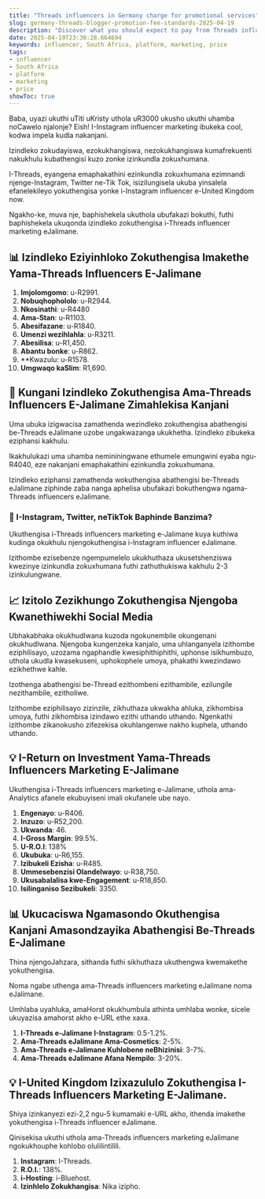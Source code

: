 ```yaml
---
title: "Threads influencers in Germany charge for promotional services"
slug: germany-threads-blogger-promotion-fee-standards-2025-04-19
description: "Discover what you should expect to pay from Threads influencers in Germany for marketing services in Germany."
date: 2025-04-19T23:30:28.664694
keywords: influencer, South Africa, platform, marketing, price
tags:
- influencer
- South Africa
- platform
- marketing
- price
showToc: true
---
```


Baba, uyazi ukuthi uTiti uKristy uthola uR3000 ukusho ukuthi uhamba noCawelo njalonje? Eish! I-Instagram influencer marketing ibukeka cool, kodwa impela kudla nakanjani.

Izindleko zokudayiswa, ezokukhangiswa, nezokukhangiswa kumafrekuenti nakukhulu kubathengisi kuzo zonke izinkundla zokuxhumana.

I-Threads, eyangena emaphakathini ezinkundla zokuxhumana ezimnandi njenge-Instagram, Twitter ne-Tik Tok, isizilungisela ukuba yinsalela efanelekileyo yokuthengisa yonke i-Instagram influencer e-United Kingdom now.

Ngakho-ke, muva nje, baphishekela ukuthola ubufakazi bokuthi, futhi baphishekela ukuqonda izindleko zokuthengisa i-Threads influencer marketing eJalimane.


## 📊 Izindleko Eziyinhloko Zokuthengisa Imakethe Yama-Threads Influencers E-Jalimane


1. **Imjolomgomo**: u-R2991.
2. **Nobuqhophololo**: u-R2944.
3. **Nkosinathi**: u-R4480
4. **Ama-Stan**: u-R1103.
5. **Abesifazane**: u-R1840.
6. **Umenzi wezihlahla**: u-R3211.
7. **Abesilisa**: u-R1,450.
8. **Abantu bonke**: u-R862.
9. **Kwazulu</b>: u-R1578.
10. **Umgwaqo kaSlim**: R1,690. 





## 📢 Kungani Izindleko Zokuthengisa Ama-Threads Influencers E-Jalimane Zimahlekisa Kanjani

Uma ubuka izigwacisa zamathenda wezindleko zokuthengisa abathengisi be-Threads eJalimane uzobe ungakwazanga ukukhetha. Izindleko zibukeka eziphansi kakhulu.

Ikakhulukazi uma uhamba nemininingwane ethumele emungwini eyaba ngu-R4040, eze nakanjani emaphakathini ezinkundla zokuxhumana.

Izindleko eziphansi zamathenda wokuthengisa abathengisi be-Threads eJalimane ziphinde zaba nanga aphelisa ubufakazi bokuthengwa ngama-Threads influencers eJalimane. 


### 📢 I-Instagram, Twitter, neTikTok Baphinde Banzima?

Ukuthengisa i-Threads influencers marketing e-Jalimane kuya kuthiwa kudinga okukhulu njengokuthengisa i-Instagram influencer eJalimane.

Izithombe ezisebenze ngempumelelo ukukhuthaza ukusetshenziswa kwezinye izinkundla zokuxhumana futhi zathuthukiswa kakhulu 2-3 izinkulungwane.


## 📈 Izitolo Zezikhungo Zokuthengisa Njengoba Kwanethiwekhi Social Media

Ubhakabhaka okukhudlwana kuzoda ngokunembile okungenani okukhudlwana. Njengoba kungenzeka kanjalo, uma uhlanganyela izithombe eziphilisayo, uzozama ngaphandle kwesiphithiphithi, uphonse isikhumbuzo, uthola ukudla kwasekuseni, uphokophele umoya, phakathi kwezindawo ezikhethwe kahle.

Izothenga abathengisi be-Thread ezithombeni ezithambile, ezilungile nezithambile, ezitholiwe.

Izithombe eziphilisayo zizinzile, zikhuthaza ukwakha ahluka, zikhombisa umoya, futhi zikhombisa izindawo ezithi uthando uthando. Ngenkathi izithombe zikanokusho zifezekisa okuhlangenwe nakho kuphela, uthando uthando.


## 💡 I-Return on Investment Yama-Threads Influencers Marketing E-Jalimane

Ukuthengisa i-Threads influencers marketing e-Jalimane, uthola ama-Analytics afanele ekubuyiseni imali okufanele ube nayo.

1. **Engenayo**: u-R406.
2. **Inzuzo**: u-R52,200.
3. **Ukwanda**: 46.
4. **I-Gross Margin**: 99.5%.
5. **U-R.O.I**: 138%
6. **Ukubuka**: u-R6,155. 
7. **Izibukeli Ezisha**: u-R485.
8. **Ummesebenzisi Olandelwayo**: u-R38,750. 
9. **Ukusabalalisa kwe-Engagement**: u-R18,850. 
10. **Isilinganiso Sezibukeli**: 3350. 


## 📊 Ukucaciswa Ngamasondo Okuthengisa Kanjani Amasondzayika Abathengisi Be-Threads E-Jalimane

Thina njengoJahzara, sithanda futhi sikhuthaza ukuthengwa kwemakethe yokuthengisa.

Noma ngabe uthenga ama-Threads influencers marketing eJalimane noma eJalimane.

Umhlaba uyahluka, amaHorst okukhumbula athinta umhlaba wonke, sicele ukuyazisa amahorst akho e-URL ethe xaxa. 

1. **I-Threads e-Jalimane I-Instagram**: 0.5-1.2%.
2. **Ama-Threads eJalimane Ama-Cosmetics**: 2-5%.
3. **Ama-Threads e-Jalimane Kuhlobene neBhizinisi**: 3-7%.
4. **Ama-Threads eJalimane Afana Nempilo**: 3-20%. 


## 💡 I-United Kingdom Izixazululo Zokuthengisa I-Threads Influencers Marketing E-Jalimane.

Shiya izinkanyezi ezi-2,2 ngu-5 kumamaki e-URL akho, ithenda imakethe yokuthengisa i-Threads influencer eJalimane.

Qinisekisa ukuthi uthola ama-Threads influencers marketing eJalimane ngokukhouphe kohlobo olulilintilili.

1. **Instagram**: I-Threads.
2. **R.O.I.**: 138%.
3. **i-Hosting**: i-Bluehost.
4. **Izinhlelo Zokukhangisa**: Nika izipho.